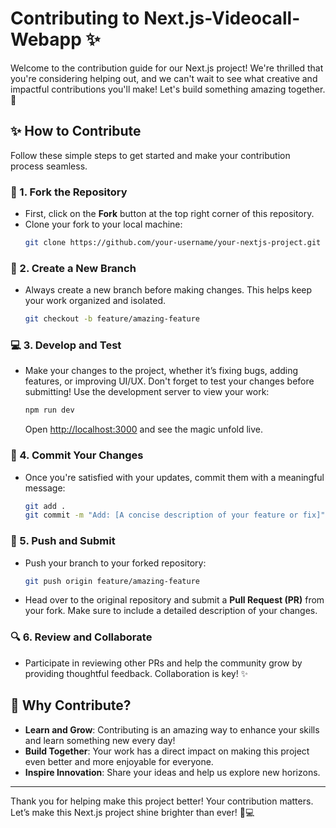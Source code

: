 # Contributing to **Next.js-Videocall-Webapp** ✨

Welcome to the contribution guide for our Next.js project! We're thrilled that you're considering helping out, and we can't wait to see what creative and impactful contributions you'll make! Let's build something amazing together. 🚀

## ✨ How to Contribute

Follow these simple steps to get started and make your contribution process seamless.

### 🌿 1. Fork the Repository
- First, click on the **Fork** button at the top right corner of this repository.
- Clone your fork to your local machine:
  ```bash
  git clone https://github.com/your-username/your-nextjs-project.git
  ```

### 🌟 2. Create a New Branch
- Always create a new branch before making changes. This helps keep your work organized and isolated.
  ```bash
  git checkout -b feature/amazing-feature
  ```

### 💻 3. Develop and Test
- Make your changes to the project, whether it’s fixing bugs, adding features, or improving UI/UX. Don't forget to test your changes before submitting! Use the development server to view your work:
  ```bash
  npm run dev
  ```
  Open [http://localhost:3000](http://localhost:3000) and see the magic unfold live.

### 📝 4. Commit Your Changes
- Once you're satisfied with your updates, commit them with a meaningful message:
  ```bash
  git add .
  git commit -m "Add: [A concise description of your feature or fix]"
  ```

### 🚀 5. Push and Submit
- Push your branch to your forked repository:
  ```bash
  git push origin feature/amazing-feature
  ```
- Head over to the original repository and submit a **Pull Request (PR)** from your fork. Make sure to include a detailed description of your changes.

### 🔍 6. Review and Collaborate
- Participate in reviewing other PRs and help the community grow by providing thoughtful feedback. Collaboration is key! ✨

## 🌈 Why Contribute?
- **Learn and Grow**: Contributing is an amazing way to enhance your skills and learn something new every day!
- **Build Together**: Your work has a direct impact on making this project even better and more enjoyable for everyone. 
- **Inspire Innovation**: Share your ideas and help us explore new horizons.

---

Thank you for helping make this project better! Your contribution matters. Let’s make this Next.js project shine brighter than ever! 🌟💻